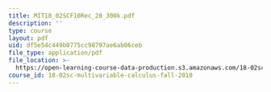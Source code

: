 ```yaml
---
title: MIT18_02SCF10Rec_28_300k.pdf
description: ''
type: course
layout: pdf
uid: df5e54c449b0775cc98797ae6ab06ceb
file_type: application/pdf
file_location: >-
  https://open-learning-course-data-production.s3.amazonaws.com/18-02sc-multivariable-calculus-fall-2010/df5e54c449b0775cc98797ae6ab06ceb_MIT18_02SCF10Rec_28_300k.pdf
course_id: 18-02sc-multivariable-calculus-fall-2010
---
```

